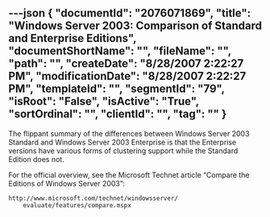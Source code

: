 ---json
{
  "documentId": "2076071869",
  "title": "Windows Server 2003: Comparison of Standard and Enterprise Editions",
  "documentShortName": "",
  "fileName": "",
  "path": "",
  "createDate": "8/28/2007 2:22:27 PM",
  "modificationDate": "8/28/2007 2:22:27 PM",
  "templateId": "",
  "segmentId": "79",
  "isRoot": "False",
  "isActive": "True",
  "sortOrdinal": "",
  "clientId": "",
  "tag": ""
}
---

The flippant summary of the differences between Windows Server 2003 Standard and Windows Server 2003 Enterprise is that the Enterprise versions have various forms of clustering support while the Standard Edition does not.

For the official overview, see the Microsoft Technet article “Compare the Editions of Windows Server 2003”:

    http://www.microsoft.com/technet/windowsserver/
        evaluate/features/compare.mspx
